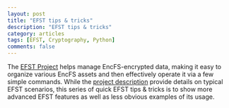 ```yaml
---
layout: post
title: "EFST tips & tricks"
description: "EFST tips & tricks"
category: articles
tags: [EFST, Cryptography, Python]
comments: false
---
```


The [EFST Project](https://github.com/akpw/efst) helps manage EncFS-encrypted data, making it easy to organize various EncFS assets and then effectively operate it via a few simple commands. While the [project description](https://github.com/akpw/efst#description) provide details on typical EFST scenarios, this series of quick EFST tips & tricks is to show more advanced EFST features as well as less obvious examples of its usage.
